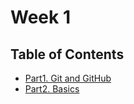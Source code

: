# Week 1

## Table of Contents

- [Part1. Git and GitHub](Part1-Git-and-GitHub.md)
- [Part2. Basics](Part2-Basics.md)
